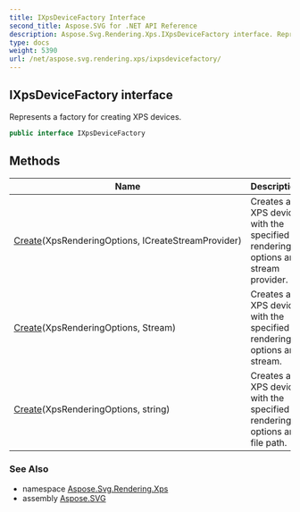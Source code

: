 ```yaml
---
title: IXpsDeviceFactory Interface
second_title: Aspose.SVG for .NET API Reference
description: Aspose.Svg.Rendering.Xps.IXpsDeviceFactory interface. Represents a factory for creating XPS devices
type: docs
weight: 5390
url: /net/aspose.svg.rendering.xps/ixpsdevicefactory/
---
```

## IXpsDeviceFactory interface

Represents a factory for creating XPS devices.

```csharp
public interface IXpsDeviceFactory
```

## Methods

| Name | Description |
| --- | --- |
| [Create](../../aspose.svg.rendering.xps/ixpsdevicefactory/create/#create)(XpsRenderingOptions, ICreateStreamProvider) | Creates an XPS device with the specified rendering options and stream provider. |
| [Create](../../aspose.svg.rendering.xps/ixpsdevicefactory/create/#create_1)(XpsRenderingOptions, Stream) | Creates an XPS device with the specified rendering options and stream. |
| [Create](../../aspose.svg.rendering.xps/ixpsdevicefactory/create/#create_2)(XpsRenderingOptions, string) | Creates an XPS device with the specified rendering options and file path. |

### See Also

* namespace [Aspose.Svg.Rendering.Xps](../../aspose.svg.rendering.xps/)
* assembly [Aspose.SVG](../../)
